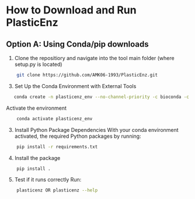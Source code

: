 
# How to Download and Run PlasticEnz

## Option A: Using Conda/pip downloads

1. Clone the repositiory and navigate into the tool main folder (where setup.py is located)
```bash
    git clone https://github.com/AMK06-1993/PlasticEnz.git
```
3. Set Up the Conda Environment with External Tools
 ```bash
    conda create -n plasticenz_env --no-channel-priority -c bioconda -c conda-forge -c defaults python=3.11 libffi=3.4.2 prodigal hmmer diamond bowtie2 samtools && conda clean --all -y
```
Activate the environment
```bash    
    conda activate plasticenz_env
```
3. Install Python Package Dependencies
With your conda environment activated, the required Python packages by running:
```bash
    pip install -r requirements.txt
```
4. Install the package
```bash
    pip install .
```
5. Test if it runs correctly
Run:
```bash
    plasticenz OR plasticenz --help
```
